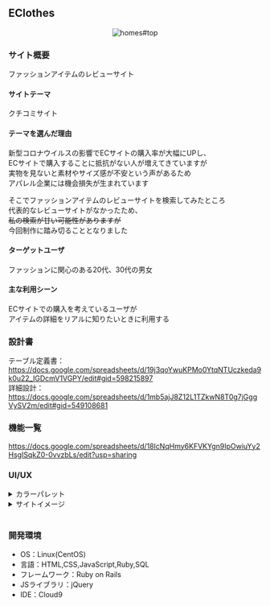 ## EClothes
<center><img alt="homes#top" src="https://user-images.githubusercontent.com/72797145/105673312-360c3680-5f29-11eb-8c79-9911a3d518c3.png"></center>


### サイト概要
ファッションアイテムのレビューサイト

#### サイトテーマ
クチコミサイト

#### テーマを選んだ理由
新型コロナウイルスの影響でECサイトの購入率が大幅にUPし、<br >
ECサイトで購入することに抵抗がない人が増えてきていますが<br >
実物を見ないと素材やサイズ感が不安という声があるため<br >
アパレル企業には機会損失が生まれています<br >

そこでファッションアイテムのレビューサイトを検索してみたところ<br >
代表的なレビューサイトがなかったため、<br >~~私の検索が甘い可能性がありますが~~<br >
今回制作に踏み切ることとなりました<br >

#### ターゲットユーザ
ファッションに関心のある20代、30代の男女

#### 主な利用シーン
ECサイトでの購入を考えているユーザが<br >
アイテムの詳細をリアルに知りたいときに利用する

### 設計書
テーブル定義書：https://docs.google.com/spreadsheets/d/19j3qoYwuKPMo0YtqNTUczkeda9k0u22_IGDcmV1VGPY/edit#gid=598215897<br >
詳細設計：https://docs.google.com/spreadsheets/d/1mb5ajJ8Z12L1TZkwN8T0g7jGggVySV2m/edit#gid=549108681

### 機能一覧
https://docs.google.com/spreadsheets/d/18lcNqHmy6KFVKYgn9IpOwiuYy2HsgISqkZ0-0vvzbLs/edit?usp=sharing

### UI/UX
<details><summary>カラーパレット</summary>
![AdobeColor](https://user-images.githubusercontent.com/72797145/105675100-e5e2a380-5f2b-11eb-91e6-f83df56fc7fd.jpeg)<br />
引用：Adobe color</details>

<details><summary>サイトイメージ</summary>
1.enter
<br />
  ![ダウンロード](https://user-images.githubusercontent.com/72797145/105675359-61445500-5f2c-11eb-97bc-81ba6afaf0cb.gif)
<br />
2.Homes/top
<br />
  <img width="750" alt="homes#top" src="https://user-images.githubusercontent.com/72797145/105674049-483aa480-5f2a-11eb-918c-677c961017d1.png">
<br />
3.search/before
<br />
  <img width="750" alt="before" src="https://user-images.githubusercontent.com/72797145/105674147-6bfdea80-5f2a-11eb-9cf0-fc628a679f56.png">
<br />
4.search/after
<br />
  <img width="750" alt="after" src="https://user-images.githubusercontent.com/72797145/105674436-d878e980-5f2a-11eb-89cb-3c9006ff58be.png"></details>
<br />

### 開発環境
- OS：Linux(CentOS)
- 言語：HTML,CSS,JavaScript,Ruby,SQL
- フレームワーク：Ruby on Rails
- JSライブラリ：jQuery
- IDE：Cloud9

